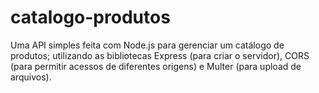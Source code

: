 # catalogo-produtos
Uma API simples feita com Node.js para gerenciar um catálogo de produtos; utilizando as bibliotecas Express (para criar o servidor), CORS (para permitir acessos de diferentes origens) e Multer (para upload de arquivos).
